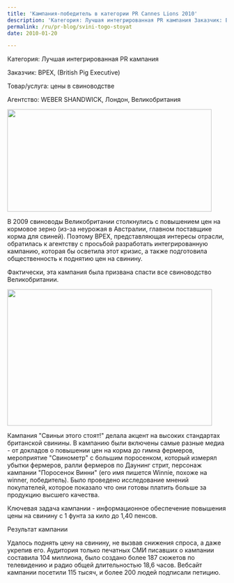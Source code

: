 ```yaml
---
title: 'Кампания-победитель в категории PR Cannes Lions 2010'
description: 'Категория: Лучшая интегрированная PR кампания Заказчик: BPEX, (British Pig Executive) Товар/услуга: цены в свиноводстве Агентство: WEBER SHANDWICK, Лондон, Великобритания'
permalink: /ru/pr-blog/svini-togo-stoyat
date: 2010-01-20

---
```


Категория: Лучшая интегрированная PR кампания

Заказчик: BPEX, (British Pig Executive)

Товар/услуга: цены в свиноводстве

Агентство: WEBER SHANDWICK, Лондон, Великобритания

<img src="{{ site.assets }}/upload/press_advert3.jpg" alt="" class="post__img" width="469" height="235">

В 2009 свиноводы Великобритании столкнулись с повышением цен на кормовое зерно (из-за неурожая в Австралии, главном поставщике корма для свиней). Поэтому BPEX, представляющая интересы отрасли, обратилась к агентству с просьбой разработать интегрированную кампанию, которая бы осветила этот кризис, а также подготовила общественность к поднятию цен на свинину.

Фактически, эта кампания была призвана спасти все свиноводство Великобритании.

<img src="{{ site.assets }}/upload/Img_0357.jpg" alt="" class="post__img" width="470" height="313">

Кампания "Свиньи этого стоят!" делала акцент на высоких стандартах британской свинины. В кампанию были включены самые разные медиа - от докладов о повышении цен на корма до гимна фермеров, мероприятие "Свинометр" с большим поросенком, который измерял убытки фермеров, ралли фермеров по Даунинг стрит, персонаж кампании "Поросенок Винни" (его имя пишется Winnie, похоже на winner, победитель). Было проведено исследование мнений покупателей, которое показало что они готовы платить больше за продукцию высшего качества.

Ключевая задача кампании - информационное обеспечение повышения цены на свинину с 1 фунта за кило до 1,40 пенсов.

Результат кампании

Удалось поднять цену на свинину, не вызвав снижения спроса, а даже укрепив его. Аудитория только печатных СМИ писавших о кампании составила 104 миллиона, было создано более 187 сюжетов по телевидению и радио общей длительностью 18,6 часов. Вебсайт кампании посетили 115 тысяч, и более 200 людей подписали петицию.

